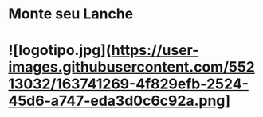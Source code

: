 <h1> Monte seu Lanche <h1>

![logotipo.jpg](https://user-images.githubusercontent.com/55213032/163741269-4f829efb-2524-45d6-a747-eda3d0c6c92a.png]
